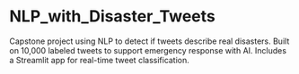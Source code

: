 # NLP_with_Disaster_Tweets
Capstone project using NLP to detect if tweets describe real disasters. Built on 10,000 labeled tweets to support emergency response with AI. Includes a Streamlit app for real-time tweet classification.
